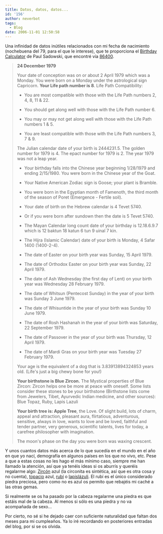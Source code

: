 ```yaml
---
title: Datos, datos, datos...
id: '156'
author: neverbot
tags:
  - Blog
date: 2006-11-01 12:50:58
---
```


Una infinidad de datos inútiles relacionados con mi fecha de nacimiento (nochebuena del 79, para el que le interese), que te proporciona el [Birthday Calculator](http://www.paulsadowski.org/BirthDay.asp) de Paul Sadowski, que encontré vía [86400](http://86400.es/2006/10/15/%c2%bfque-pasa-con-el-dia-en-que-naciste/).

> **24 December 1979**
> 
> Your date of conception was on or about 2 April 1979 which was a Monday. You were born on a Monday under the astrological sign Capricorn. **Your Life path number is 8**. Life Path Compatibility:
> 
> *   You are most compatible with those with the Life Path numbers 2, 4, 8, 11 & 22.
>     
> *   You should get along well with those with the Life Path number 6.
>     
> *   You may or may not get along well with those with the Life Path numbers 1 & 5.
>     
> *   You are least compatible with those with the Life Path numbers 3, 7 & 9.
>     
> 
> The Julian calendar date of your birth is 2444231.5. The golden number for 1979 is 4. The epact number for 1979 is 2. The year 1979 was not a leap year.
> 
> *   Your birthday falls into the Chinese year beginning 1/28/1979 and ending 2/15/1980. You were born in the Chinese year of the Goat.
>     
> *   Your Native American Zodiac sign is Goose; your plant is Bramble.
>     
> *   You were born in the Egyptian month of Famenoth, the third month of the season of Poret (Emergence - Fertile soil).
>     
> 
> *   Your date of birth on the Hebrew calendar is 4 Tevet 5740.
>     
> *   Or if you were born after sundown then the date is 5 Tevet 5740.
>     
> *   The Mayan Calendar long count date of your birthday is 12.18.6.9.7 which is 12 baktun 18 katun 6 tun 9 uinal 7 kin.
>     
> *   The Hijra (Islamic Calendar) date of your birth is Monday, 4 Safar 1400 (1400-2-4).
>     
> *   The date of Easter on your birth year was Sunday, 15 April 1979.
>     
> *   The date of Orthodox Easter on your birth year was Sunday, 22 April 1979.
>     
> *   The date of Ash Wednesday (the first day of Lent) on your birth year was Wednesday 28 February 1979.
>     
> *   The date of Whitsun (Pentecost Sunday) in the year of your birth was Sunday 3 June 1979.
>     
> *   The date of Whisuntide in the year of your birth was Sunday 10 June 1979.
>     
> *   The date of Rosh Hashanah in the year of your birth was Saturday, 22 September 1979.
>     
> *   The date of Passover in the year of your birth was Thursday, 12 April 1979.
>     
> *   The date of Mardi Gras on your birth year was Tuesday 27 February 1979.
>     
> 
> Your age is the equivalent of a dog that is 3.83913894324853 years old. (Life's just a big chewy bone for you!)
> 
> **Your birthstone is Blue Zircon.** The Mystical properties of Blue Zircon: Zircon helps one be more at peace with oneself. Some lists consider these stones to be your birthstone (Birthstone lists come from Jewelers, Tibet, Ayurvedic Indian medicine, and other sources): Blue Topaz, Ruby, Lapis Lazuli
> 
> **Your birth tree is: Apple Tree**, the Love. Of slight build, lots of charm, appeal and attraction, pleasant aura, flirtatious, adventurous, sensitive, always in love, wants to love and be loved, faithful and tender partner, very generous, scientific talents, lives for today, a carefree philosopher with imagination.
> 
> The moon's phase on the day you were born was waxing crescent.

Y unos cuantos datos más acerca de lo que sucedía en el mundo en el año en que yo nací, demografía en algunos países en los que no vivo, etc. Pese a que a estas cosas no les hago el más mínimo caso, siempre me han llamado la atención, así que ya tenéis ideas si os aburrís y queréis regalarme algo: [Zircón](http://es.wikipedia.org/wiki/Circ%C3%B3n) azul (la circonita es sintética, así que es otra cosa y no cuenta), [topacio](http://es.wikipedia.org/wiki/Topacio) azul, [rubí](http://es.wikipedia.org/wiki/Rub%C3%AD) o [lapislázuli](http://es.wikipedia.org/wiki/Lapis_l%C3%A1zuli). El rubí es el único considerado piedra preciosa, pero como no es azul os permito que rebajéis mi caché a las otras gemas.

Si realmente se os ha pasado por la cabeza regalarme una piedra es que estáis mal de la cabeza. Al menos si sólo es una piedra y no va acompañada de sexo...

Por cierto, no sé si he dejado caer con suficiente naturalidad que faltan dos meses para mi cumpleaños. Ya lo iré recordando en posteriores entradas del blog, por si se os olvida.